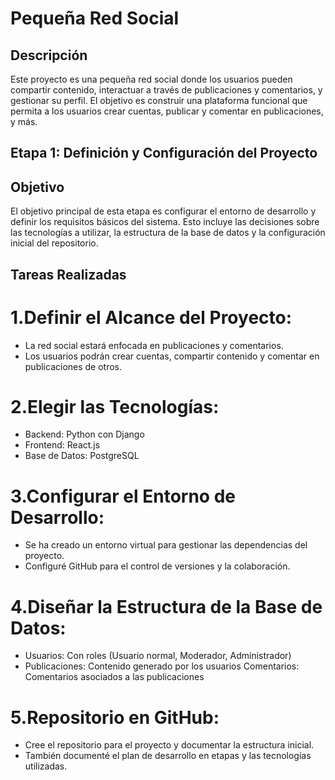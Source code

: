 # Pequeña Red Social
## Descripción
Este proyecto es una pequeña red social donde los usuarios pueden compartir contenido, interactuar a través de publicaciones y comentarios, y gestionar su perfil. El objetivo es construir una plataforma funcional que permita a los usuarios crear cuentas, publicar y comentar en publicaciones, y más.

## Etapa 1: Definición y Configuración del Proyecto
## Objetivo
El objetivo principal de esta etapa es configurar el entorno de desarrollo y definir los requisitos básicos del sistema. Esto incluye las decisiones sobre las tecnologías a utilizar, la estructura de la base de datos y la configuración inicial del repositorio.
## Tareas Realizadas
# 1.Definir el Alcance del Proyecto:
 - La red social estará enfocada en publicaciones y comentarios.
 - Los usuarios podrán crear cuentas, compartir contenido y comentar en publicaciones de otros.
# 2.Elegir las Tecnologías:
 - Backend: Python con Django
 - Frontend: React.js
 - Base de Datos: PostgreSQL 
# 3.Configurar el Entorno de Desarrollo:
  - Se ha creado un entorno virtual para gestionar las dependencias del proyecto.
  - Configuré GitHub para el control de versiones y la colaboración.
# 4.Diseñar la Estructura de la Base de Datos:
  - Usuarios: Con roles (Usuario normal, Moderador, Administrador)
  - Publicaciones: Contenido generado por los usuarios
  Comentarios: Comentarios asociados a las publicaciones
# 5.Repositorio en GitHub:
  - Cree el repositorio para el proyecto y documentar la estructura inicial.
  - También documenté el plan de desarrollo en etapas y las tecnologías utilizadas.
